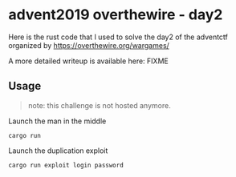 # advent2019 overthewire - day2

Here is the rust code that I used to solve the day2 of the adventctf organized
by https://overthewire.org/wargames/

A more detailed writeup is available here: FIXME

## Usage

> note: this challenge is not hosted anymore.

Launch the man in the middle
```
cargo run
```

Launch the duplication exploit
```
cargo run exploit login password
```
